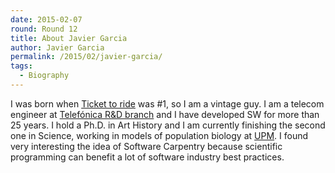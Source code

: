 ```yaml
---
date: 2015-02-07
round: Round 12
title: About Javier Garcia
author: Javier Garcia
permalink: /2015/02/javier-garcia/
tags:
  - Biography
---
```

I was born when [Ticket to ride](https://www.youtube.com/watch?v=VMxyK9azXR4) was #1, so I am a vintage guy. I am a telecom engineer 
at [Telefónica R&D branch](http://www.tid.es) and I have developed SW for more than 25 years. I hold a Ph.D. in Art History and I
am currently finishing the second one in Science, working in models of population biology at [UPM](http://www.upm.es). I found very interesting the idea of Software Carpentry because scientific programming can benefit a lot of software industry best practices.
